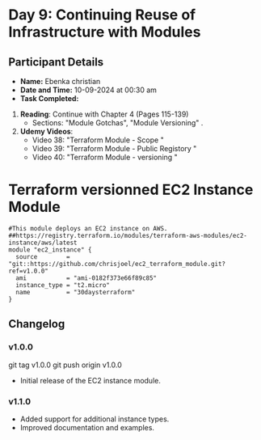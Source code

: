 # Day 9: Continuing Reuse of Infrastructure with Modules
## Participant Details

- **Name:** Ebenka christian 
- **Date and Time:** 10-09-2024 at 00:30 am
- **Task Completed:** 

1. **Reading**: Continue with Chapter 4 (Pages 115-139)
   - Sections: "Module Gotchas", "Module Versioning" .
2. **Udemy Videos**: 
   - Video 38: "Terraform Module - Scope "
   - Video 39: "Terraform Module - Public Registory "
   - Video 40: "Terraform Module - versioning "




# Terraform versionned EC2 Instance Module

```hcl
#This module deploys an EC2 instance on AWS.
##https://registry.terraform.io/modules/terraform-aws-modules/ec2-instance/aws/latest
module "ec2_instance" {
  source        = "git::https://github.com/chrisjoel/ec2_terraform_module.git?ref=v1.0.0"
  ami           = "ami-0182f373e66f89c85"
  instance_type = "t2.micro"
  name          = "30daysterraform"
}
```


## Changelog
### v1.0.0
git tag v1.0.0
git push origin v1.0.0

- Initial release of the EC2 instance module.

### v1.1.0
- Added support for additional instance types.
- Improved documentation and examples.